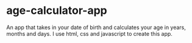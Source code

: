 # age-calculator-app
An app that takes in your date of birth and calculates your age in years, months and days. I use html, css and javascript to create this app.
